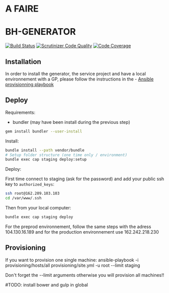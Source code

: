 # A FAIRE





# BH-GENERATOR

[![Build Status](https://magnum.travis-ci.com/OUSERVERDEV/bh-generator.svg?token=ANUPkjqk8o5zJhPquRxz&branch=master)](https://magnum.travis-ci.com/OUSERVERDEV/bh-generator)
[![Scrutinizer Code Quality](https://scrutinizer-ci.com/g/OUSERVERDEV/bh-generator/badges/quality-score.png?b=master&s=6f4a383d6e4de80f26431d28dd537e275c674c50)](https://scrutinizer-ci.com/g/OUSERVERDEV/bh-generator/?branch=master)
[![Code Coverage](https://scrutinizer-ci.com/g/OUSERVERDEV/bh-generator/badges/coverage.png?b=master&s=854daca83abb268a909b416b65e10c069402c102)](https://scrutinizer-ci.com/g/OUSERVERDEV/bh-generator/?branch=master)

## Installation

In order to install the generator, the service project and have a local environnement with a GP, please follow the instructions in the - [Ansible provisionning playbook](https://github.com/OUSERVERDEV/ansible-playbook-gen)


## Deploy

Requirements:

- bundler (may have been install during the previous step)
```bash
gem install bundler --user-install
```

Install:

```bash
bundle install --path vendor/bundle
# Setup folder structure (one time only / environment)
bundle exec cap staging deploy:setup
```

Deploy:

First time connect to staging (ask for the password) and add your public ssh key to `authorized_keys`:
```bash
ssh root@162.209.103.103
cd /var/www/.ssh
```

Then from your local computer:
```bash
bundle exec cap staging deploy
```

For the preprod environnement, follow the same steps with the adress 104.130.16.189 and for the production environnement use 162.242.218.230

## Provisioning

If you want to provision one single machine:
ansible-playbook -i provisioning/hosts/all provisioning/site.yml -u root --limit staging

Don't forget the --limit arguments otherwise you will provision all machines!!

#TODO: install bower and gulp in global

